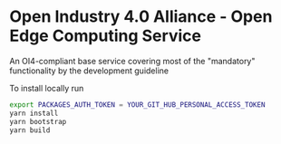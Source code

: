 # Open Industry 4.0 Alliance - Open Edge Computing Service

An OI4-compliant base service covering most of the "mandatory" functionality by the development guideline

To install locally run

```sh
export PACKAGES_AUTH_TOKEN = YOUR_GIT_HUB_PERSONAL_ACCESS_TOKEN
yarn install
yarn bootstrap
yarn build
```

